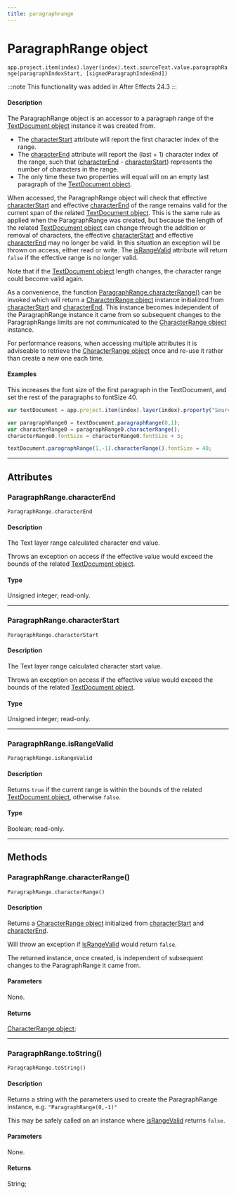 ```yaml
---
title: paragraphrange
---
```

# ParagraphRange object

`app.project.item(index).layer(index).text.sourceText.value.paragraphRange(paragraphIndexStart, [signedParagraphIndexEnd])`

:::note
This functionality was added in After Effects 24.3
:::

#### Description

The ParagraphRange object is an accessor to a paragraph range of the [TextDocument object](../textdocument) instance it was created from.

- The [characterStart](#paragraphrangecharacterstart) attribute will report the first character index of the range.
- The [characterEnd](#paragraphrangecharacterend) attribute will report the (last + 1) character index of the range, such that ([characterEnd](#paragraphrangecharacterend) - [characterStart](#paragraphrangecharacterstart)) represents the number of characters in the range.
- The only time these two properties will equal will on an empty last paragraph of the [TextDocument object](../textdocument).

When accessed, the ParagraphRange object will check that effective [characterStart](#paragraphrangecharacterstart) and effective [characterEnd](#paragraphrangecharacterend) of the range remains valid for the current span of the related [TextDocument object](../textdocument). This is the same rule as applied when the ParagraphRange was created, but because the length of the related [TextDocument object](../textdocument) can change through the addition or removal of characters, the effective [characterStart](#paragraphrangecharacterstart) and effective [characterEnd](#paragraphrangecharacterend) may no longer be valid. In this situation an exception will be thrown on access, either read or write. The [isRangeValid](#paragraphrangeisrangevalid) attribute will return `false` if the effective range is no longer valid.

Note that if the [TextDocument object](../textdocument) length changes, the character range could become valid again.

As a convenience, the function [ParagraphRange.characterRange()](#paragraphrangecharacterrange) can be invoked which will return a [CharacterRange object](../characterrange) instance initialized from [characterStart](#paragraphrangecharacterstart) and [characterEnd](#paragraphrangecharacterend).
This instance becomes independent of the ParagraphRange instance it came from so subsequent changes to the ParagraphRange limits are not communicated to the [CharacterRange object](../characterrange) instance.

For performance reasons, when accessing multiple attributes it is adviseable to retrieve the [CharacterRange object](../characterrange) once and re-use it rather than create a new one each time.

#### Examples

This increases the font size of the first paragraph in the TextDocument, and set the rest of the paragraphs to fontSize 40.

```javascript
var textDocument = app.project.item(index).layer(index).property("Source Text").value;

var paragraphRange0 = textDocument.paragraphRange(0,1);
var characterRange0 = paragraphRange0.characterRange();
characterRange0.fontSize = characterRange0.fontSize + 5;

textDocument.paragraphRange(1,-1).characterRange().fontSize = 40;
```

---

## Attributes

### ParagraphRange.characterEnd

`ParagraphRange.characterEnd`

#### Description

The Text layer range calculated character end value.

Throws an exception on access if the effective value would exceed the bounds of the related [TextDocument object](../textdocument).

#### Type

Unsigned integer; read-only.

---

### ParagraphRange.characterStart

`ParagraphRange.characterStart`

#### Description

The Text layer range calculated character start value.

Throws an exception on access if the effective value would exceed the bounds of the related [TextDocument object](../textdocument).

#### Type

Unsigned integer; read-only.

---

### ParagraphRange.isRangeValid

`ParagraphRange.isRangeValid`

#### Description

Returns `true` if the current range is within the bounds of the related [TextDocument object](../textdocument), otherwise `false`.

#### Type

Boolean; read-only.

---

## Methods

### ParagraphRange.characterRange()

`ParagraphRange.characterRange()`

#### Description

Returns a [CharacterRange object](../characterrange) initialized from [characterStart](#paragraphrangecharacterstart) and [characterEnd](#paragraphrangecharacterend).

Will throw an exception if [isRangeValid](#paragraphrangeisrangevalid) would return `false`.

The returned instance, once created, is independent of subsequent changes to the ParagraphRange it came from.

#### Parameters

None.

#### Returns

[CharacterRange object](../characterrange);

---

### ParagraphRange.toString()

`ParagraphRange.toString()`

#### Description

Returns a string with the parameters used to create the ParagraphRange instance, e.g. `"ParagraphRange(0,-1)"`

This may be safely called on an instance where [isRangeValid](#paragraphrangeisrangevalid) returns `false`.

#### Parameters

None.

#### Returns

String;
